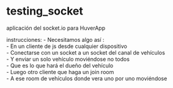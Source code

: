 # testing_socket
aplicación del socket.io para HuverApp


instrucciones: 
- Necesitamos algo así :                        
- En un cliente de js desde cualquier dispositivo                        
- Conectarse con un socket a un socket del canal de vehículos                        
- Y enviar un solo vehículo moviéndose no todos                        
- Que es lo que hará el dueño del vehículo                        
- Luego otro cliente que haga un join room                        
- A ese room de vehículos donde vera uno por uno moviéndose